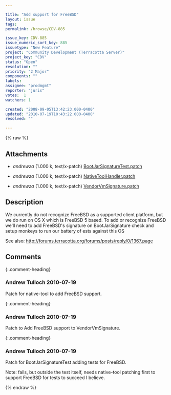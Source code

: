 ```yaml
---

title: "Add support for FreeBSD"
layout: issue
tags: 
permalink: /browse/CDV-885

issue_key: CDV-885
issue_numeric_sort_key: 885
issuetype: "New Feature"
project: "Community Development (Terracotta Server)"
project_key: "CDV"
status: "Open"
resolution: ""
priority: "2 Major"
components: ""
labels: 
assignee: "prodmgmt"
reporter: "juris"
votes:  1
watchers: 1

created: "2008-09-05T13:42:23.000-0400"
updated: "2010-07-19T10:43:22.000-0400"
resolved: ""

---
```




{% raw %}


## Attachments
  
* <em>andrewza</em> (1.000 k, text/x-patch) [BootJarSignatureTest.patch](/attachments/CDV/CDV-885/BootJarSignatureTest.patch)
  
* <em>andrewza</em> (1.000 k, text/x-patch) [NativeToolHandler.patch](/attachments/CDV/CDV-885/NativeToolHandler.patch)
  
* <em>andrewza</em> (1.000 k, text/x-patch) [VendorVmSignature.patch](/attachments/CDV/CDV-885/VendorVmSignature.patch)
  



## Description

<div markdown="1" class="description">

We currently do not recognize FreeBSD as a supported client platform, but we do run on OS X which is FreeBSD 5 based.
To add or recognize FreeBSD we'll need to add FreeBSD's signature on BootJarSignature check and setup monkeys to run our battery of ests against this OS

See also: http://forums.terracotta.org/forums/posts/reply/0/1367.page


</div>

## Comments


{:.comment-heading}
### **Andrew Tulloch** <span class="date">2010-07-19</span>

<div markdown="1" class="comment">

Patch for native-tool to add FreeBSD support.

</div>


{:.comment-heading}
### **Andrew Tulloch** <span class="date">2010-07-19</span>

<div markdown="1" class="comment">

Patch to Add FreeBSD support to VendorVmSignature.

</div>


{:.comment-heading}
### **Andrew Tulloch** <span class="date">2010-07-19</span>

<div markdown="1" class="comment">

Patch for BootJarSignatureTest adding tests for FreeBSD.

Note: fails, but outside the test itself, needs native-tool patching first to support FreeBSD for tests to succeed I believe.

</div>



{% endraw %}
